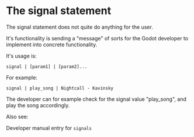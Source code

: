 # The signal statement

The signal statement does not quite do anything for the user.

It's functionality is sending a "message" of sorts for the Godot developer to implement into concrete functionality.

It's usage is:

```
signal | [param1] | [param2]...
```

For example:

```
signal | play_song | Nightcall - Kavinsky
```

The developer can for example check for the signal value "play_song", and play the song accordingly.

Also see:

Developer manual entry for `signals`


